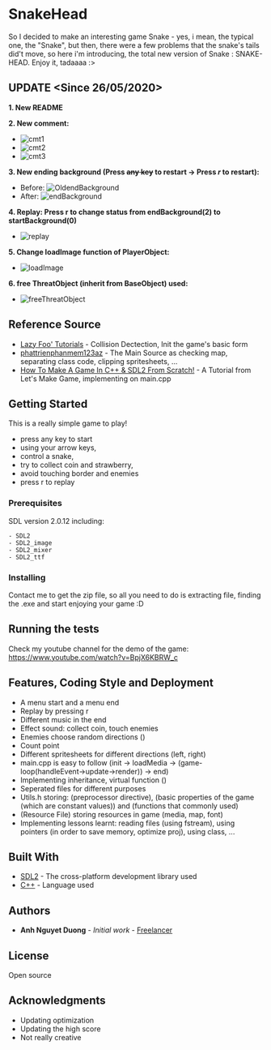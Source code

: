 # SnakeHead

So I decided to make an interesting game Snake - yes, i mean, the typical one, the "Snake", but then, there were a few problems that the snake's tails did't move, so here i'm introducing, the total new version of Snake : SNAKE-HEAD. Enjoy it, tadaaaa :>

## **UPDATE** <Since 26/05/2020>
__1. New README__ 

__2. New comment:__ 

  * ![cmt1](https://user-images.githubusercontent.com/41201391/82917002-01606d80-9f9d-11ea-8df7-2e042d9f29b3.JPG)
  * ![cmt2](https://user-images.githubusercontent.com/41201391/82917139-366cc000-9f9d-11ea-90e2-9f209051b0c0.JPG)
  * ![cmt3](https://user-images.githubusercontent.com/41201391/82917148-3967b080-9f9d-11ea-9fde-920c32fcf673.JPG)

__3. New ending background (Press ~~any key~~ to restart -> Press _r_ to restart):__ 

  * Before: ![OldendBackground](https://user-images.githubusercontent.com/41201391/82917764-096cdd00-9f9e-11ea-8adb-49b7d1367f7d.png)
  * After: ![endBackground](https://user-images.githubusercontent.com/41201391/82917789-11c51800-9f9e-11ea-8081-69b508924c08.png)
  
__4. Replay: Press r to change status from endBackground(2) to startBackground(0)__ 

  * ![replay](https://user-images.githubusercontent.com/41201391/82917982-4c2eb500-9f9e-11ea-8e2f-2871c17b0ba2.JPG)
  
__5. Change loadImage function of PlayerObject:__ 

  * ![loadImage](https://user-images.githubusercontent.com/41201391/82918263-a891d480-9f9e-11ea-9fd0-e09086d0e439.JPG)
  
__6. free ThreatObject (inherit from BaseObject) used:__

  * ![freeThreatObject](https://user-images.githubusercontent.com/41201391/82918407-decf5400-9f9e-11ea-8690-ce35d61c8b8d.JPG)
  


## Reference Source

* [Lazy Foo' Tutorials](http://lazyfoo.net/tutorials/SDL/index.php) - Collision Dectection, Init the game's basic form
* [phattrienphanmem123az](https://phattrienphanmem123az.com/lap-trinh-game-c-p2) - The Main Source as checking map, separating class code, clipping spritesheets, ...
* [How To Make A Game In C++ & SDL2 From Scratch!](https://www.youtube.com/watch?v=QQzAHcojEKg&list=PLhfAbcv9cehhkG7ZQK0nfIGJC_C-wSLrx) - A Tutorial from Let's Make Game, implementing on main.cpp


## Getting Started

This is a really simple game to play!

- press any key to start
- using your arrow keys, 
- control a snake, 
- try to collect coin and strawberry, 
- avoid touching border and enemies
- press r to replay

### Prerequisites
SDL version 2.0.12 including:

```
- SDL2
- SDL2_image
- SDL2_mixer
- SDL2_ttf
```

### Installing

Contact me to get the zip file, so all you need to do is extracting file, finding the .exe and start enjoying your game :D

## Running the tests

Check my youtube channel for the demo of the game: https://www.youtube.com/watch?v=BpjX6KBRW_c

## Features, Coding Style and Deployment

- A menu start and a menu end
- Replay by pressing r
- Different music in the end
- Effect sound: collect coin, touch enemies
- Enemies choose random directions ()
- Count point
- Different spritesheets for different directions (left, right)
- main.cpp is easy to follow (init -> loadMedia -> (game-loop(handleEvent->update->render)) -> end)
- Implementing inheritance, virtual function ()
- Seperated files for different purposes
- Utils.h storing: (preprocessor directive), (basic properties of the game (which are constant values)) and (functions that commonly used)
- (Resource File) storing resources in game (media, map, font)
- Implementing lessons learnt: reading files (using fstream), using pointers (in order to save memory, optimize proj), using class, ...

## Built With

* [SDL2](https://wiki.libsdl.org/) - The  cross-platform development library used
* [C++](https://en.wikipedia.org/wiki/C%2B%2B) - Language used

## Authors

* **Anh Nguyet Duong** - *Initial work* - [Freelancer](https://github.com/duonanh195)

## License

Open source

## Acknowledgments

* Updating optimization
* Updating the high score
* Not really creative

